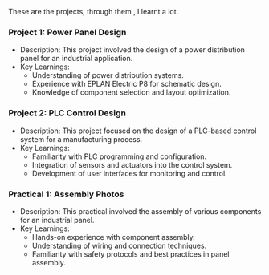 These are the  projects, through them , I learnt a lot.
### Project 1: Power Panel Design
- Description: This project involved the design of a power distribution panel for an industrial application.
- Key Learnings:
  - Understanding of power distribution systems.
  - Experience with EPLAN Electric P8 for schematic design.
  - Knowledge of component selection and layout optimization.

### Project 2: PLC Control Design
- Description: This project focused on the design of a PLC-based control system for a manufacturing process.
- Key Learnings:
  - Familiarity with PLC programming and configuration.
  - Integration of sensors and actuators into the control system.
  - Development of user interfaces for monitoring and control.
### Practical 1: Assembly Photos
- Description: This practical involved the assembly of various components for an industrial panel.
- Key Learnings:
  - Hands-on experience with component assembly.
  - Understanding of wiring and connection techniques.
  - Familiarity with safety protocols and best practices in panel assembly.
